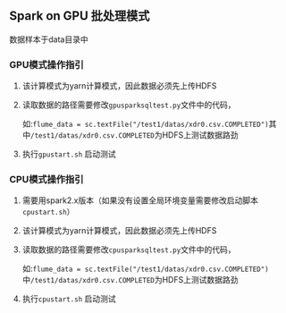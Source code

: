 ## Spark on GPU 批处理模式

数据样本于data目录中

### GPU模式操作指引

1. 该计算模式为yarn计算模式，因此数据必须先上传HDFS

2. 读取数据的路径需要修改`gpusparksqltest.py`文件中的代码，

   如:`flume_data = sc.textFile("/test1/datas/xdr0.csv.COMPLETED")`其中`/test1/datas/xdr0.csv.COMPLETED`为HDFS上测试数据路劲

3. 执行`gpustart.sh` 启动测试

### CPU模式操作指引

1. 需要用spark2.x版本（如果没有设置全局环境变量需要修改启动脚本`cpustart.sh`）

2. 该计算模式为yarn计算模式，因此数据必须先上传HDFS

3. 读取数据的路径需要修改`cpusparksqltest.py`文件中的代码，

   如:`flume_data = sc.textFile("/test1/datas/xdr0.csv.COMPLETED")`中`/test1/datas/xdr0.csv.COMPLETED`为HDFS上测试数据路劲

4. 执行`cpustart.sh` 启动测试
